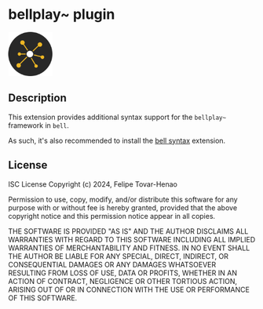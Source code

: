 # bellplay~ plugin

<img height="90px" src="./images/logo.png"/>

## Description 

This extension provides additional syntax support for the `bellplay~` framework in `bell`. 

As such, it's also recommended to install the [bell syntax](https://marketplace.visualstudio.com/items?itemName=tovarhenao.bell-syntax) extension.

## License

ISC License
Copyright (c) 2024, Felipe Tovar-Henao

Permission to use, copy, modify, and/or distribute this software for any purpose with or without fee is hereby granted, provided that the above copyright notice and this permission notice appear in all copies.

THE SOFTWARE IS PROVIDED "AS IS" AND THE AUTHOR DISCLAIMS ALL WARRANTIES WITH REGARD TO THIS SOFTWARE INCLUDING ALL IMPLIED WARRANTIES OF MERCHANTABILITY AND FITNESS. IN NO EVENT SHALL THE AUTHOR BE LIABLE FOR ANY SPECIAL, DIRECT, INDIRECT, OR CONSEQUENTIAL DAMAGES OR ANY DAMAGES WHATSOEVER RESULTING FROM LOSS OF USE, DATA OR PROFITS, WHETHER IN AN ACTION OF CONTRACT, NEGLIGENCE OR OTHER TORTIOUS ACTION, ARISING OUT OF OR IN CONNECTION WITH THE USE OR PERFORMANCE OF THIS SOFTWARE.
